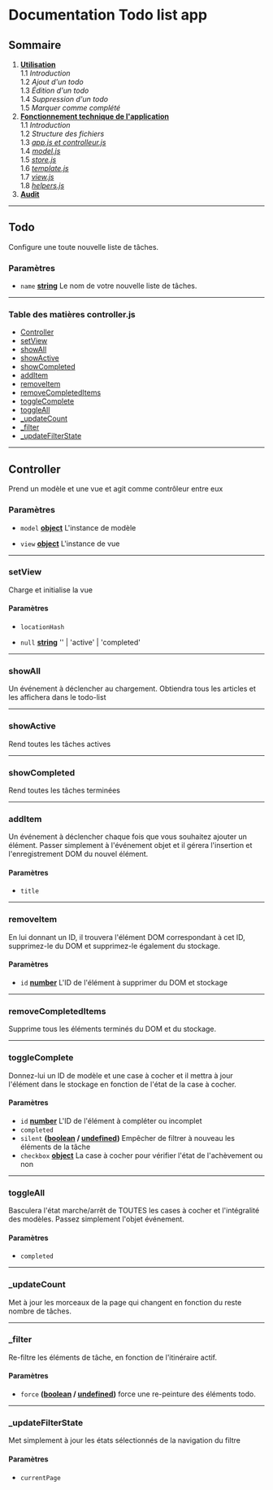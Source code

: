 # Documentation Todo list app


## Sommaire

1.  **[Utilisation](/todo-list-app/no_tech_use)** \
1.1 *Introduction* \
1.2 *Ajout d'un todo* \
1.3 *Édition d'un todo* \
1.4 *Suppression d'un todo* \
1.5 *Marquer comme complété*
2.  **[Fonctionnement technique de l'application](/todo-list-app/tech_use)** \
1.1 *Introduction* \
1.2 *Structure des fichiers* \
1.3 *[app.js et controlleur.js](/todo-list-app/tech_use_controller)* \
1.4 *[model.js](/todo-list-app/tech_use_model)* \
1.5 *[store.js](/todo-list-app/tech_use_store)* \
1.6 *[template.js](/todo-list-app/tech_use_temlplate)* \
1.7 *[view.js](/todo-list-app/tech_use_view)* \
1.8 *[helpers.js](/todo-list-app/tech_use_helpers)* 
3.  **[Audit](/todo-list-app/tech_use_audit)**
---

<!-- Generated by documentation.js. Update this documentation by updating the source code. -->

## Todo

Configure une toute nouvelle liste de tâches.

### Paramètres

*  `name`  **[string][3]** Le nom de votre nouvelle liste de tâches.

[1]: #todo
[2]: #paramètres

[3]: https://developer.mozilla.org/docs/Web/JavaScript/Reference/Global_Objects/String

<!-- Generated by documentation.js. Update this documentation by updating the source code. -->

---

### Table des matières controller.js

*  [Controller][1]
*  [setView][3]
*  [showAll][5]
*  [showActive][6]
*  [showCompleted][7]
*  [addItem][8]
*  [removeItem][10]
*  [removeCompletedItems][12]
*  [toggleComplete][13]
*  [toggleAll][15]
*  [\_updateCount][17]
*  [\_filter][18]
*  [\_updateFilterState][20]

---

## Controller

Prend un modèle et une vue et agit comme contrôleur entre eux

### Paramètres

*  `model`  **[object][22]** L'instance de modèle

*  `view`  **[object][22]** L'instance de vue

---

### setView

Charge et initialise la vue

#### Paramètres


*  `locationHash`

*  `null`  **[string][23]** '' | 'active' | 'completed'

---

### showAll

Un événement à déclencher au chargement. Obtiendra tous les articles et les affichera dans le
todo-list

---

### showActive

Rend toutes les tâches actives

---

### showCompleted

Rend toutes les tâches terminées

---

### addItem

Un événement à déclencher chaque fois que vous souhaitez ajouter un élément. Passer simplement à l'événement
objet et il gérera l'insertion et l'enregistrement DOM du nouvel élément.


#### Paramètres

*  `title`

---

### removeItem

En lui donnant un ID, il trouvera l'élément DOM correspondant à cet ID,
supprimez-le du DOM et supprimez-le également du stockage.


#### Paramètres

*  `id`  **[number][24]**  L'ID de l'élément à supprimer du DOM et stockage

---

### removeCompletedItems

Supprime tous les éléments terminés du DOM et du stockage.

---

### toggleComplete
  
Donnez-lui un ID de modèle et une case à cocher et il mettra à jour l'élément
dans le stockage en fonction de l'état de la case à cocher.



#### Paramètres

*  `id`  **[number][24]** L'ID de l'élément à compléter ou incomplet
*  `completed`
*  `silent`  **([boolean][25] / [undefined][26])** Empêcher de filtrer à nouveau les éléments de la tâche
*  `checkbox`  **[object][22]**  La case à cocher pour vérifier l'état de l'achèvement ou non

---

### toggleAll


Basculera l'état marche/arrêt de TOUTES les cases à cocher et l'intégralité des modèles.
Passez simplement l'objet événement.


#### Paramètres

*  `completed`

---

### \_updateCount

Met à jour les morceaux de la page qui changent en fonction du reste
nombre de tâches.

---

### \_filter

Re-filtre les éléments de tâche, en fonction de l'itinéraire actif.


#### Paramètres

*  `force`  **([boolean][25] / [undefined][26])** force une re-peinture des éléments todo.

---

### \_updateFilterState

Met simplement à jour les états sélectionnés de la navigation du filtre


#### Paramètres

*  `currentPage`

[1]: #controller

[2]: #Paramètres

[3]: #setview

[4]: #Paramètres-1

[5]: #showall

[6]: #showactive

[7]: #showcompleted

[8]: #additem

[9]: #Paramètres-2

[10]: #removeitem

[11]: #Paramètres-3

[12]: #removecompleteditems

[13]: #togglecomplete

[14]: #Paramètres-4

[15]: #toggleall

[16]: #Paramètres-5

[17]: #_updatecount

[18]: #_filter

[19]: #Paramètres-6

[20]: #_updatefilterstate

[21]: #Paramètres-7

[22]: https://developer.mozilla.org/docs/Web/JavaScript/Reference/Global_Objects/Object

[23]: https://developer.mozilla.org/docs/Web/JavaScript/Reference/Global_Objects/String

[24]: https://developer.mozilla.org/docs/Web/JavaScript/Reference/Global_Objects/Number

[25]: https://developer.mozilla.org/docs/Web/JavaScript/Reference/Global_Objects/Boolean

[26]: https://developer.mozilla.org/docs/Web/JavaScript/Reference/Global_Objects/undefined
